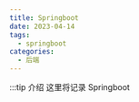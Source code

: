 ```yaml
---
title: Springboot
date: 2023-04-14
tags:
  - springboot
categories:
  - 后端
---
```


:::tip 介绍
这里将记录 Springboot
